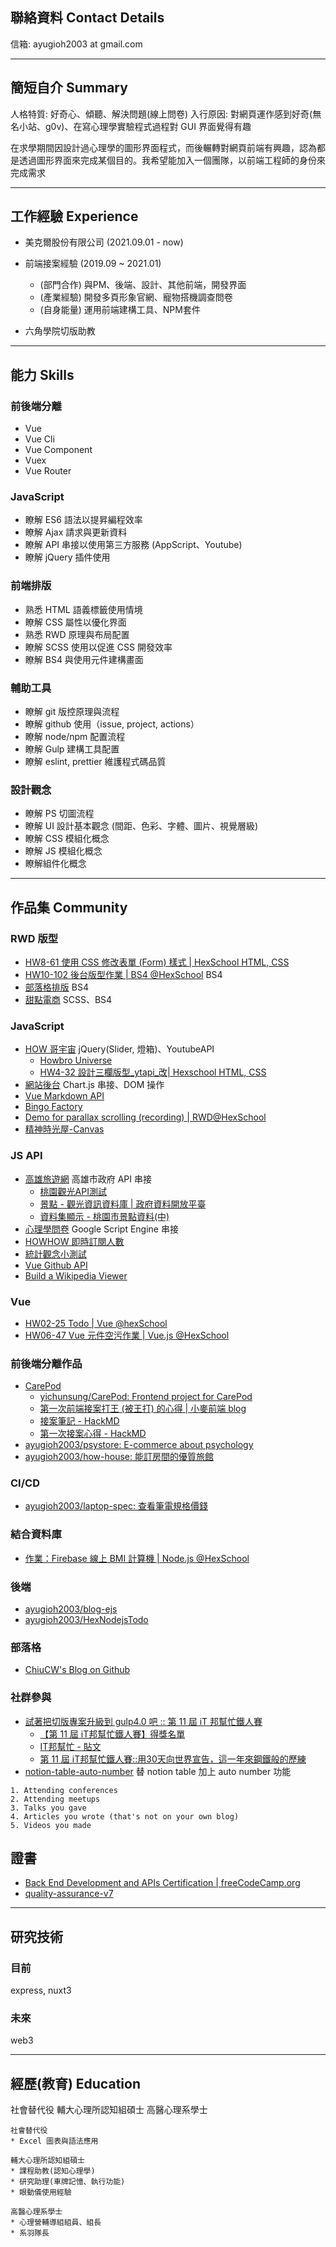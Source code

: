 ## 聯絡資料 Contact Details

信箱: ayugioh2003 at gmail.com

---

## 簡短自介 Summary

人格特質: 好奇心、傾聽、解決問題(線上問卷)
入行原因: 對網頁運作感到好奇(無名小站、g0v)、在寫心理學實驗程式過程對 GUI 界面覺得有趣

在求學期間因設計過心理學的圖形界面程式，而後輾轉對網頁前端有興趣，認為都是透過圖形界面來完成某個目的。我希望能加入一個團隊，以前端工程師的身份來完成需求

---

## 工作經驗 Experience

* 美克爾股份有限公司 (2021.09.01 - now)
* 前端接案經驗 (2019.09 ~ 2021.01)

    * (部門合作) 與PM、後端、設計、其他前端，開發界面
    * (產業經驗) 開發多頁形象官網、寵物搭機調查問卷
    * (自身能量) 運用前端建構工具、NPM套件

* 六角學院切版助教

---

## 能力 Skills

### 前後端分離

* Vue
* Vue Cli
* Vue Component
* Vuex
* Vue Router

### JavaScript

* 瞭解 ES6 語法以提昇編程效率
* 瞭解 Ajax 請求與更新資料
* 瞭解 API 串接以使用第三方服務 (AppScript、Youtube)
* 瞭解 jQuery 插件使用

### 前端排版

* 熟悉 HTML 語義標籤使用情境
* 瞭解 CSS 屬性以優化界面
* 熟悉 RWD 原理與布局配置
* 瞭解 SCSS 使用以促進 CSS 開發效率
* 瞭解 BS4 與使用元件建構畫面

### 輔助工具

* 瞭解 git 版控原理與流程
* 瞭解 github 使用（issue, project, actions）
* 瞭解 node/npm 配置流程
* 瞭解 Gulp 建構工具配置
* 瞭解 eslint, prettier 維護程式碼品質

### 設計觀念

* 瞭解 PS 切圖流程
* 瞭解 UI 設計基本觀念 (間距、色彩、字體、圖片、視覺層級)
* 瞭解 CSS 模組化概念
* 瞭解 JS 模組化概念
* 瞭解組件化概念

---

## 作品集 Community

### RWD 版型

* [HW8-61 使用 CSS 修改表單 (Form) 樣式 | HexSchool HTML, CSS](https://codepen.io/ayugioh2003/pen/YLeYQL?editors=1100)
* [HW10-102 後台版型作業 | BS4 @HexSchool](https://codepen.io/ayugioh2003/details/ZVyJvz) BS4
* [部落格排版](https://codepen.io/ayugioh2003/pen/BvLpNG?editors=1100) BS4
* [甜點電商](https://github.com/ayugioh2003/Sweataste) SCSS、BS4

### JavaScript

* [HOW 哥宇宙](https://ayugioh2003.github.io/Hex_School/2-jquery/final-project/#) jQuery(Slider,  燈箱)、YoutubeAPI
  * [Howbro Universe](https://glitch.com/~howbro-universe)
  * [HW4-32 設計三欄版型_ytapi_改| Hexschool HTML, CSS](https://codepen.io/ayugioh2003/pen/wmOpPq?editors=1010)
* [網站後台](https://github.com/ayugioh2003/F2E-admin-order) Chart.js 串接、DOM 操作
* [Vue Markdown API](https://codepen.io/ayugioh2003/pen/LoNBxp)
* [Bingo Factory](https://codepen.io/ayugioh2003/pen/pmXoev)
* [Demo for parallax scrolling (recording) | RWD@HexSchool](https://codepen.io/ayugioh2003/pen/eQjXNJ)
* [精神時光屋-Canvas](https://codepen.io/ayugioh2003/pen/BPWBwG?editors=1010)

### JS API

* [高雄旅遊網](https://github.com/ayugioh2003/KaohsiungTravel) 高雄市政府 API 串接
  * [桃園觀光API測試](https://codepen.io/ayugioh2003/pen/oNXZKrZ?editors=1011)
  * [景點 - 觀光資訊資料庫 | 政府資料開放平臺](https://data.gov.tw/dataset/7777)
  * [資料集顯示 - 桃園市景點資料(中)](https://data.tycg.gov.tw/opendata/datalist/datasetMeta?oid=bed8a800-be39-4750-89a6-324b71f5d5fa)
* [心理學問卷](https://github.com/ayugioh2003/chien_forms) Google Script Engine 串接
* [HOWHOW 即時訂閱人數](https://codepen.io/ayugioh2003/pen/vvmBqO?editors=1010)
* [統計觀念小測試](https://codepen.io/ayugioh2003/pen/OGNVrK?editors=1010)
* [Vue Github API](https://codepen.io/ayugioh2003/pen/wbGGVr)
* [Build a Wikipedia Viewer](https://codepen.io/ayugioh2003/pen/vJZBYX)

### Vue

* [HW02-25 Todo | Vue @hexSchool](https://codepen.io/ayugioh2003/pen/ZdBLzw?editors=1011)
* [HW06-47 Vue 元件空污作業 | Vue.js @HexSchool](https://codepen.io/ayugioh2003/pen/YoebyM?editors=1010)

### 前後端分離作品

* [CarePod](https://flycarepod.com/)
  * [yichunsung/CarePod: Frontend project for CarePod](https://github.com/yichunsung/CarePod)
  * [第一次前端接案打王 (被王打) 的心得 | 小麥前端 blog](https://ayugioh2003.github.io/2020/02/first-frontend-case/)
  * [接案筆記 - HackMD](https://hackmd.io/z3Dtcn2-SHCNsAHBA169mA?view)
  * [第一次接案心得 - HackMD](https://hackmd.io/j3wvwq-YTL-9uchc0_IosQ)
* [ayugioh2003/psystore: E-commerce about psychology](https://github.com/ayugioh2003/psystore)
* [ayugioh2003/how-house: 能訂房間的優質旅館](https://github.com/ayugioh2003/how-house)

### CI/CD

* [ayugioh2003/laptop-spec: 查看筆電規格價錢](https://github.com/ayugioh2003/laptop-spec)

### 結合資料庫

* [作業：Firebase 線上 BMI 計算機 | Node.js @HexSchool](https://codepen.io/ayugioh2003/full/abvQBaJ)

### 後端

* [ayugioh2003/blog-ejs](https://github.com/ayugioh2003/blog-ejs)
* [ayugioh2003/HexNodejsTodo](https://github.com/ayugioh2003/HexNodejsTodo)

### 部落格

* [ChiuCW's Blog on Github](https://ayugioh2003.github.io/)

### 社群參與

* [試著把切版專案升級到 gulp4.0 吧 :: 第 11 屆 iT 邦幫忙鐵人賽](https://ithelp.ithome.com.tw/users/20104132/ironman/2921)
  * [【第 11 屆 iT邦幫忙鐵人賽】得獎名單](https://ithelp.ithome.com.tw/announces/48)
  * [IT邦幫忙 - 貼文](https://www.facebook.com/ithelpfans/photos/a.145579275615393/1507821706057803/?type=3&theater)
  * [第 11 屆 iT邦幫忙鐵人賽::用30天向世界宣告，這一年來鋼鐵般的歷練](https://ithelp.ithome.com.tw/2020ironman/reward)
* [notion-table-auto-number](https://github.com/ayugioh2003/notion-table-auto-number) 替 notion table 加上 auto number 功能

```text
1. Attending conferences
2. Attending meetups
3. Talks you gave
4. Articles you wrote (that's not on your own blog)
5. Videos you made
```

## 證書

* [Back End Development and APIs Certification | freeCodeCamp.org](https://www.freecodecamp.org/certification/ayugioh2003/back-end-development-and-apis)
* [quality-assurance-v7](https://www.freecodecamp.org/certification/ayugioh2003/quality-assurance-v7)

---

## 研究技術

### 目前

express, nuxt3

### 未來

web3

---

## 經歷(教育) Education

社會替代役
輔大心理所認知組碩士
高醫心理系學士

```text
社會替代役
* Excel 圖表與語法應用

輔大心理所認知組碩士
* 課程助教(認知心理學)
* 研究助理(車牌記憶、執行功能)
* 眼動儀使用經驗

高醫心理系學士
* 心理營輔導組組員、組長
* 系羽隊長
```
